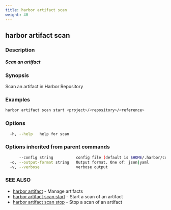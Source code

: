 ```yaml
---
title: harbor artifact scan
weight: 40
---
```

## harbor artifact scan

### Description

##### Scan an artifact

### Synopsis

Scan an artifact in Harbor Repository

### Examples

```sh
harbor artifact scan start <project>/<repository>/<reference>
```

### Options

```sh
  -h, --help   help for scan
```

### Options inherited from parent commands

```sh
      --config string          config file (default is $HOME/.harbor/config.yaml) (default "/home/user/.harbor/config.yaml")
  -o, --output-format string   Output format. One of: json|yaml
  -v, --verbose                verbose output
```

### SEE ALSO

* [harbor artifact](harbor-artifact.md)	 - Manage artifacts
* [harbor artifact scan start](harbor-artifact-scan-start.md)	 - Start a scan of an artifact
* [harbor artifact scan stop](harbor-artifact-scan-stop.md)	 - Stop a scan of an artifact

